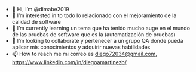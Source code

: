 - 👋 Hi, I’m @dimabe2019
- 👀 I’m interested in  to todo lo relacionado con el  mejoramiento de la calidad de software
- 🌱 I’m currently learning  un tema que ha tenido mucho auge en el mundo de las pruebas de software que es la (automatización de pruebas)
- 💞️ I’m looking to collaborate  y pertenecer a un grupo QA  donde pueda aplicar mis conocimientos y adquirir nuevas habilidades
- 📫 How to reach me  mi correo es diego72034@gmail.com,  https://www.linkedin.com/in/diegoamartinezb/

<!---
dimabe2019/dimabe2019 is a ✨ special ✨ repository because its `README.md` (this file) appears on your GitHub profile.
You can click the Preview link to take a look at your changes.
--->

